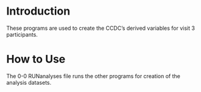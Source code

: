 # Introduction
These programs are used to create the CCDC’s derived variables for visit 3 participants. 

# How to Use
The 0-0 RUNanalyses file runs the other programs for creation of the analysis datasets.
